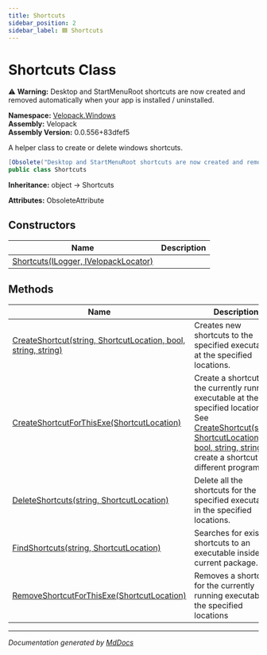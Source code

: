 ```yaml
---
title: Shortcuts
sidebar_position: 2
sidebar_label: 🟦 Shortcuts
---
```

<!--  
  <auto-generated>   
    The contents of this file were generated by a tool.  
    Changes to this file may be list if the file is regenerated  
  </auto-generated>   
-->

# Shortcuts Class

⚠️ **Warning:** Desktop and StartMenuRoot shortcuts are now created and removed automatically when your app is installed \/ uninstalled.

**Namespace:** [Velopack.Windows](../index.md)  
**Assembly:** Velopack  
**Assembly Version:** 0.0.556+83dfef5

A helper class to create or delete windows shortcuts.

```csharp
[Obsolete("Desktop and StartMenuRoot shortcuts are now created and removed automatically when your app is installed / uninstalled.")]
public class Shortcuts
```

**Inheritance:** object → Shortcuts

**Attributes:** ObsoleteAttribute

## Constructors

| Name                                                          | Description |
| ------------------------------------------------------------- | ----------- |
| [Shortcuts(ILogger, IVelopackLocator)](constructors/index.md) |             |

## Methods

| Name                                                                                        | Description                                                                                                                                                                                                                    |
| ------------------------------------------------------------------------------------------- | ------------------------------------------------------------------------------------------------------------------------------------------------------------------------------------------------------------------------------ |
| [CreateShortcut(string, ShortcutLocation, bool, string, string)](methods/CreateShortcut.md) | Creates new shortcuts to the specified executable at the specified locations.                                                                                                                                                  |
| [CreateShortcutForThisExe(ShortcutLocation)](methods/CreateShortcutForThisExe.md)           | Create a shortcut to the currently running executable at the specified locations.  See [CreateShortcut(string, ShortcutLocation, bool, string, string)](methods/CreateShortcut.md) to create a shortcut to a different program |
| [DeleteShortcuts(string, ShortcutLocation)](methods/DeleteShortcuts.md)                     | Delete all the shortcuts for the specified executable in the specified locations.                                                                                                                                              |
| [FindShortcuts(string, ShortcutLocation)](methods/FindShortcuts.md)                         | Searches for existing shortcuts to an executable inside the current package.                                                                                                                                                   |
| [RemoveShortcutForThisExe(ShortcutLocation)](methods/RemoveShortcutForThisExe.md)           | Removes a shortcut for the currently running executable at the specified locations                                                                                                                                             |

___

*Documentation generated by [MdDocs](https://github.com/ap0llo/mddocs)*
